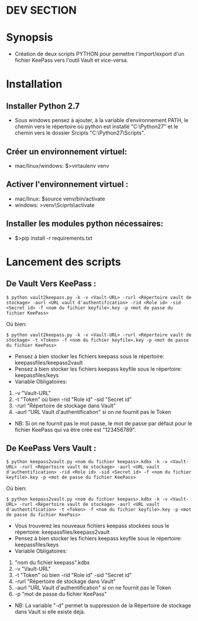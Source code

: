 # DEV SECTION

# Synopsis

* Création de deux scripts PYTHON pour pemettre l'import/export d'un fichier KeePass vers l'outil Vault et vice-versa.


# Installation

## Installer Python 2.7 
* Sous windows pensez à ajouter, à la variable d’environnement PATH, le chemin vers le répertoire où python est installé "C:\Python27" et le chemin vers le dossier Srcipts "C:\Python27\Scripts".

## Créer un environnement virtuel:
* mac/linux/windows: $>virtaulenv venv

## Activer l'environnement virtuel :
* mac/linux: $source venv/bin/activate
* windows: >venv\Sciprts\activate

## Installer les modules python nécessaires:
* $>pip install -r requirements.txt


# Lancement des scripts

## De Vault Vers KeePass  : 

~~~
$ python vault2keepass.py -k -v <Vault-URL> -rurl <Répertoire vault de stockage> -aurl <URL vault d'authentification> -rid <Role id> -sid <Secret id> -f <nom du fichier keyfile>.key -p <mot de passe du fichier KeePass>
~~~

Où bien:
~~~
$ python vault2keepass.py -k -v <Vault-URL> -rurl <Répertoire vault de stockage> -t <Token> -f <nom du fichier keyfile>.key -p <mot de passe du fichier KeePass>
~~~

* Pensez à bien stocker les fichiers keepass sous le répertoire: keepassfiles/keepass2vault
* Pensez à bien stocker les fichiers keepass keyfile sous le répertoire: keepassfiles/keys
* Variable Obligatoires:
1. -v "Vault-URL" 
2. -t "Token" où bien -rid "Role id" -sid "Secret id"
3. -rurl "Répertoire de stockage dans Vault"
4. -aurl "URL Vault d'authentification" si on ne fournit pas le Token

* NB: Si on ne fournit pas le mot passe, le mot de passe par défaut pour le fichier KeePass qui va être crée est "123456789".

## De KeePass Vers Vault  : 

~~~
$ python keepass2vault.py <nom du fichier keepass>.kdbx -k -v <Vault-URL> -rurl <Répertoire vault de stockage> -aurl <URL vault d'authentification> -rid <Role id> -sid <Secret id> -f <nom du fichier keyfile>.key -p <mot de passe du fichier KeePass>
~~~

Où bien:
~~~
$ python keepass2vault.py <nom du fichier keepass>.kdbx -k -v <Vault-URL> -rurl <Répertoire vault de stockage> -aurl <URL vault d'authentification> -t <Token> -f <nom du fichier keyfile>.key -p <mot de passe du fichier KeePass>
~~~

* Vous trouverez les nouveaux fichiers keepass stockées sous le répertoire: keepassfiles/keepass2vault
* Pensez à bien stocker les fichiers keepass keyfile sous le répertoire: keepassfiles/keys
* Variable Obligatoires:
1. "nom du fichier keepass".kdbx
2. -v "Vault-URL" 
3. -t "Token" où bien -rid "Role id" -sid "Secret id"
4. -rurl "Répertoire de stockage dans Vault"
5. -aurl "URL Vault d'authentification" si on ne fournit pas le Token
6. -p "mot de passe du fichier KeePass"

* NB: La variable "-d" permet la suppression de la Répertoire de stockage dans Vault si elle existe déjà.
